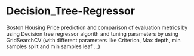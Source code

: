 # Decision_Tree-Regressor
Boston Housing Price prediction and comparison of evaluation metrics by using Decision tree regressor algorith and tuning parameters by using GridSearchCV (with different parameters like Criterion, Max depth, min samples split and min samples leaf ...) 
